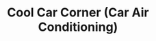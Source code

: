 ---
title: "Cool Car Corner (Car Air Conditioning)"
url: /karachi/cool-car-corner-car-air-conditioning/
shop: shop
---